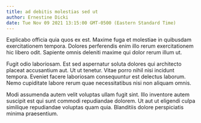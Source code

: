 ```yaml
---
title: ad debitis molestias sed ut
author: Ernestine Dicki
date: Tue Nov 09 2021 13:15:00 GMT-0500 (Eastern Standard Time)
---
```

Explicabo officia quia quos ex est. Maxime fuga et molestiae in quibusdam exercitationem tempora. Dolores perferendis enim illo rerum exercitationem hic libero odit. Sapiente omnis deleniti maxime qui dolor rerum illum ut.

 Fugit odio laboriosam. Est sed aspernatur soluta dolores qui architecto placeat accusantium aut. Ut ut tenetur. Vitae porro nihil nisi incidunt tempora. Eveniet facere laboriosam consequuntur est delectus laborum. Nemo cupiditate labore rerum quae necessitatibus nisi non aliquam omnis.

 Modi assumenda autem velit voluptas ullam fugit sint. Illo inventore autem suscipit est qui sunt commodi repudiandae dolorem. Ut aut ut eligendi culpa similique repudiandae voluptas quam quia. Blanditiis dolore perspiciatis minima praesentium.